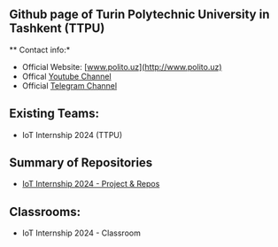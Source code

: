 ## Github page of Turin Polytechnic University in Tashkent (TTPU)

** Contact info:*
- Official Website: [www.polito.uz](http://www.polito.uz)
- Offical [Youtube Channel](https://www.youtube.com/@TurinPolytechnicUniversity)
- Official [Telegram Channel](https://t.me/polito_uz)

## Existing Teams:

- IoT Internship 2024 (TTPU)

## Summary of Repositories

- [IoT Internship 2024 - Project & Repos]()


## Classrooms:

- IoT Internship 2024 - Classroom


<!--

**Here are some ideas to get you started:**

🙋‍♀️ A short introduction - what is your organization all about?
🌈 Contribution guidelines - how can the community get involved?
👩‍💻 Useful resources - where can the community find your docs? Is there anything else the community should know?
🍿 Fun facts - what does your team eat for breakfast?
🧙 Remember, you can do mighty things with the power of [Markdown](https://docs.github.com/github/writing-on-github/getting-started-with-writing-and-formatting-on-github/basic-writing-and-formatting-syntax)
-->
